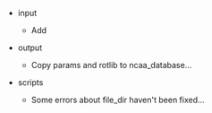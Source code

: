 * input
	- Add 

* output
	- Copy params and rotlib to ncaa_database...

* scripts
	- Some errors about file_dir haven't been fixed...
